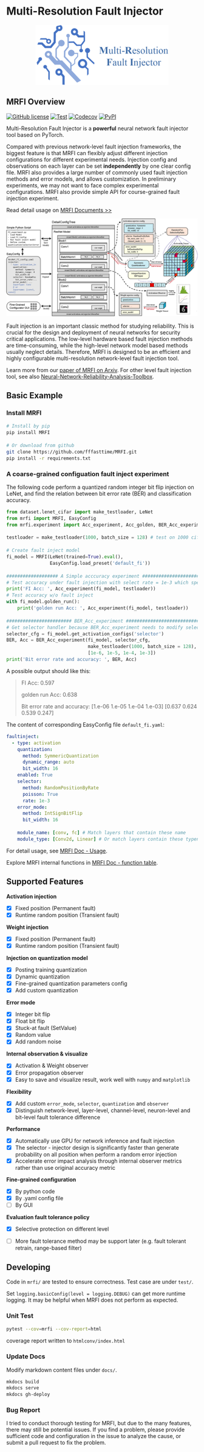 # Multi-Resolution Fault Injector

<p dir="auto" align="center">
<img src="docs/assets/logo_name.png" alt="MRFI Logo" width=350)>
</p>

## MRFI Overview
[![GitHub license](https://img.shields.io/github/license/fffasttime/MRFI)](https://github.com/fffasttime/MRFI/blob/master/LICENSE)
[![Test](https://github.com/fffasttime/MRFI/actions/workflows/codecov.yml/badge.svg)](https://github.com/fffasttime/MRFI/actions/workflows/codecov.yml)
[![Codecov](https://codecov.io/gh/fffasttime/MRFI/branch/main/graph/badge.svg)](https://codecov.io/gh/fffasttime/MRFI)
[![PyPI](https://img.shields.io/pypi/v/MRFI)](https://pypi.org/project/MRFI/)

Multi-Resolution Fault Injector is a **powerful** neural network fault injector tool based on PyTorch.

Compared with previous network-level fault injection frameworks, the biggest feature is that MRFI can flexibly adjust different injection configurations for different experimental needs. 
Injection config and observations on each layer can be set **independently** by one clear config file. 
MRFI also provides a large number of commonly used fault injection methods and error models, and allows customization.
In preliminary experiments, we may not want to face complex experimental configurations. MRFI also provide simple API for course-grained fault injection experiment.

Read detail usage on [MRFI Documents >>](https://fffasttime.github.io/MRFI/)

![Overview Pic](/docs/assets/overviewpic.png)

Fault injection is an important classic method for studying reliability. 
This is crucial for the design and deployment of neural networks for security critical applications.
The low-level hardware based fault injection methods are time-consuming, 
while the high-level network model based methods usually neglect details.
Therefore, MRFI is designed to be an efficient and highly configurable multi-resolution network-level fault injection tool.

Learn more from our [paper of MRFI on Arxiv](https://arxiv.org/pdf/2306.11758.pdf). For other level fault injection tool, see also [Neural-Network-Reliability-Analysis-Toolbox](https://github.com/fffasttime/Neural-Network-Reliability-Analysis-Toolbox).

## Basic Example

### Install MRFI

```bash
# Install by pip
pip install MRFI

# Or download from github
git clone https://github.com/fffasttime/MRFI.git
pip install -r requirements.txt
```

### A coarse-grained configuation fault inject experiment
The following code perform a quantized random integer bit flip injection on LeNet, 
and find the relation between bit error rate (BER) and classification accuracy.

```python title="LeNet default fault injection"
from dataset.lenet_cifar import make_testloader, LeNet
from mrfi import MRFI, EasyConfig
from mrfi.experiment import Acc_experiment, Acc_golden, BER_Acc_experiment

testloader = make_testloader(1000, batch_size = 128) # test on 1000 cifar-10 images

# Create fault inject model
fi_model = MRFI(LeNet(trained=True).eval(), 
                EasyConfig.load_preset('default_fi'))

################### A Simple acccuracy experiment #####################
# Test accuracy under fault injection with select rate = 1e-3 which specified in "default_fi"
print('FI Acc: ', Acc_experiment(fi_model, testloader))
# Test accuracy w/o fault inject
with fi_model.golden_run():
    print('golden run Acc: ', Acc_experiment(fi_model, testloader))

######################## BER_Acc_experiment ###########################
# Get selector handler because BER_Acc_experiment needs to modify selection rate in experiment
selector_cfg = fi_model.get_activation_configs('selector')
BER, Acc = BER_Acc_experiment(fi_model, selector_cfg, 
                              make_testloader(1000, batch_size = 128), 
                              [1e-6, 1e-5, 1e-4, 1e-3])
print('Bit error rate and accuracy: ', BER, Acc)
```

A possible output should like this:
> FI Acc:  0.597
> 
> golden run Acc:  0.638
>
> Bit error rate and accuracy:  [1.e-06 1.e-05 1.e-04 1.e-03] [0.637 0.624 0.539 0.247]

The content of corresponding EasyConfig file `default_fi.yaml`:
```yaml
faultinject:
  - type: activation
    quantization:
      method: SymmericQuantization
      dynamic_range: auto
      bit_width: 16
    enabled: True
    selector:
      method: RandomPositionByRate
      poisson: True
      rate: 1e-3
    error_mode:
      method: IntSignBitFlip
      bit_width: 16

    module_name: [conv, fc] # Match layers that contain these name
    module_type: [Conv2d, Linear] # Or match layers contain these typename
```

For detail usage, see [MRFI Doc - Usage](https://fffasttime.github.io/MRFI/usage/).

Explore MRFI internal functions in [MRFI Doc - function table](https://fffasttime.github.io/MRFI/function_table/).

## Supported Features

**Activation injection**

- [x] Fixed position (Permanent fault)
- [x] Runtime random position (Transient fault)

**Weight injection**

- [x] Fixed position (Permanent fault)
- [x] Runtime random position (Transient fault)

**Injection on quantization model**

- [x] Posting training quantization
- [x] Dynamic quantization
- [x] Fine-grained quantization parameters config
- [x] Add custom quantization

**Error mode**

- [x] Integer bit flip
- [x] Float bit flip
- [x] Stuck-at fault (SetValue)
- [x] Random value
- [x] Add random noise

**Internal observation & visualize**

- [x] Activation & Weight observer
- [x] Error propagation observer
- [x] Easy to save and visualize result, work well with `numpy` and `matplotlib`

**Flexibility**

- [x] Add custom `error_mode`, `selector`, `quantization` and `observer`
- [x] Distinguish network-level, layer-level, channel-level, neuron-level and bit-level fault tolerance difference

**Performance**

- [x] Automatically use GPU for network inference and fault injection
- [x] The selector - injector design is significantly faster than generate probability on all position when perform a random error injection
- [x] Accelerate error impact analysis through internal observer metrics rather than use original accuracy metric

**Fine-grained configuration**

- [x] By python code
- [x] By .yaml config file
- [ ] By GUI

**Evaluation fault tolerance policy**

- [x] Selective protection on different level
- [ ] More fault tolerance method may be support later (e.g. fault tolerant retrain, range-based filter)


## Developing

Code in `mrfi/` are tested to ensure correctness. Test case are under `test/`.

Set `logging.basicConfig(level = logging.DEBUG)` can get more runtime logging. It may be helpful when MRFI does not perform as expected.

### Unit Test

```bash
pytest --cov=mrfi --cov-report=html
```
coverage report written to `htmlconv/index.html`

### Update Docs

Modify markdown content files under `docs/`.
```bash
mkdocs build
mkdocs serve
mkdocs gh-deploy
```

### Bug Report

I tried to conduct thorough testing for MRFI, but due to the many features, there may still be potential issues. 
If you find a problem, please provide sufficient code and configuration in the issue to analyze the cause, or submit a pull request to fix the problem.
